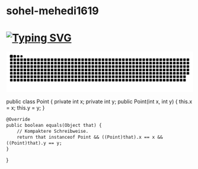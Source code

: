 # sohel-mehedi1619
# <a href="https://git.io/typing-svg"><img src="https://readme-typing-svg.demolab.com?font=Fira+Code&pause=1000&color=F64D3C&random=false&width=435&lines=Hello%2C+I'm+Mehedi+Hasan;Welcome+To+My+Profile" alt="Typing SVG" /></a>


<img src="https://raw.githubusercontent.com/AkashRajpurohit/AkashRajpurohit/master/assets/github-snake-dark.svg" />

public class Point {
    private int x;
    private int y;
    public Point(int x, int y) { 
        this.x = x; 
        this.y = y; 
    }
	
    @Override
    public boolean equals(Object that) {
        // Kompaktere Schreibweise.
        return that instanceof Point && ((Point)that).x == x && ((Point)that).y == y;
    }
}
